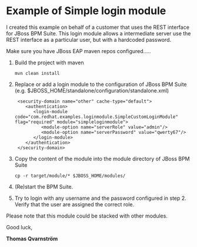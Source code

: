 # Example of Simple login module
I created this example on behalf of a customer that uses the REST interface for JBoss BPM Suite. This login module allows a intermediate server use the REST interface as a particular user, but with a hardcoded password.

Make sure you have JBoss EAP maven repos configured.....

1. Build the project with maven
    
       mvn clean install

1. Replace or add a login module to the configuration of JBoss BPM Suite (e.g. $JBOSS_HOME/standalone/configuration/standalone.xml)
        
        <security-domain name="other" cache-type="default">
           <authentication>
              <login-module code="com.redhat.examples.loginmodule.SimpleCustomLoginModule" flag="required" module="simpleloginmodule">
                 <module-option name="serverRole" value="admin"/>
                 <module-option name="serverPassword" value="qwerty67"/>
              </login-module>
           </authentication>
        </security-domain>
            
2. Copy the content of the module into the module directory of JBoss BPM Suite

       cp -r target/module/* $JBOSS_HOME/modules/

3. (Re)start the BPM Suite.
4. Try to login with any username and the password configured in step 2. Verify that the user are assigned the correct role.

Please note that this module could be stacked with other modules.

Good luck, 

**Thomas Qvarnström**
